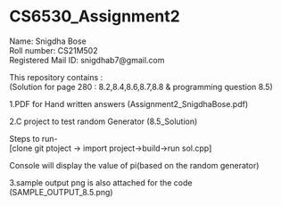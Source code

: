 # CS6530_Assignment2
<p>
Name: Snigdha Bose</br>
Roll number: CS21M502</br>
Registered Mail ID: snigdhab7@gmail.com</br>
</p>
<p>
This repository contains :</br>
(Solution for page 280 : 8.2,8.4,8.6,8.7,8.8 & programming question 8.5)</br>

1.PDF for Hand written answers (Assignment2_SnigdhaBose.pdf)</br>

2.C project to test random Generator (8.5_Solution)</br>

Steps to run-</br>
[clone git ptoject -> import project->build->run sol.cpp]</br>

Console will display the value of pi(based on the random generator)</br>

3.sample output png is also attached for the code (SAMPLE_OUTPUT_8.5.png)</br>
</p>


